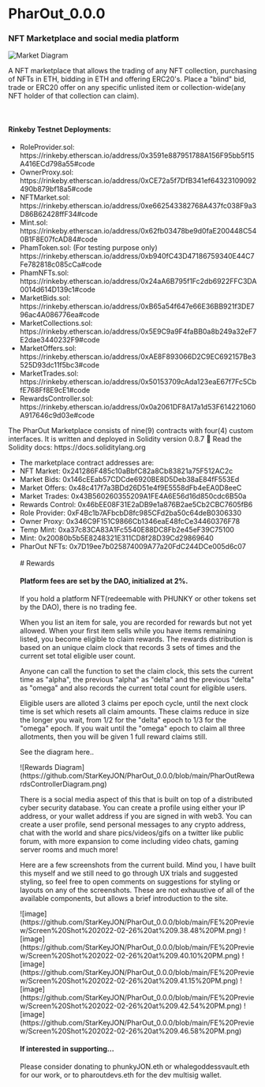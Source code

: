 # PharOut_0.0.0
<h3>
NFT Marketplace and social media platform
  </h3>

![Market Diagram](https://github.com/StarKeyJON/PharOut_0.0.0/blob/main/pharoutmarketdiagram.png)
<p>
A NFT marketplace that allows the trading of any NFT collection, purchasing of NFTs in ETH, bidding in ETH and offering ERC20's.
Place a "blind" bid, trade or ERC20 offer on any specific unlisted item or collection-wide(any NFT holder of that collection can claim).
  </p>
  </br>
  <h4>
  Rinkeby Testnet Deployments:
  </h4>
  <ul>
  <li>RoleProvider.sol: https://rinkeby.etherscan.io/address/0x3591e887951788A156F95bb5f15A416ECd798a55#code</li>
  <li>OwnerProxy.sol: https://rinkeby.etherscan.io/address/0xCE72a5f7DfB341ef64323109092490b879bf18a5#code</li>
  <li>NFTMarket.sol: https://rinkeby.etherscan.io/address/0xe662543382768A437fc038F9a3D86B62428ffF34#code</li>
  <li>Mint.sol: https://rinkeby.etherscan.io/address/0x62fb03478be9d0faE200448C540B1F8E07fcAD84#code</li>
  <li>PhamToken.sol: (For testing purpose only) https://rinkeby.etherscan.io/address/0xb940fC43D47186759340E44C7Fe782818c085cCa#code</li>
  <li>PhamNFTs.sol: https://rinkeby.etherscan.io/address/0x24aA6B795f1Fc2db6922FFC3DA0014d614D139c1#code</li>
  <li>MarketBids.sol: https://rinkeby.etherscan.io/address/0xB65a54f647e66E36BB921f3DE796ac4A086776ea#code</li>
  <li>MarketCollections.sol: https://rinkeby.etherscan.io/address/0x5E9C9a9F4faBB0a8b249a32eF7E2dae3440232F9#code</li>
  <li>MarketOffers.sol: https://rinkeby.etherscan.io/address/0xAE8F893066D2C9EC692157Be3525D93dc11f5bc3#code</li>
  <li>MarketTrades.sol: https://rinkeby.etherscan.io/address/0x50153709cAda123eaE67f7Fc5CbfE768Ff8E9cE1#code</li>
  <li>RewardsController.sol: https://rinkeby.etherscan.io/address/0x0a2061DF8A17a1d53F614221060A917646c9d03e#code</li>
  </ul>
  <p>
  The PharOut Marketplace consists of nine(9) contracts with four(4) custom interfaces.
It is written and deployed in Solidity version 0.8.7
📕 Read the Solidity docs: https://docs.soliditylang.org </p>
<ul>
<li>The marketplace contract addresses are:</li>
<li>NFT Market: 0x241286F485c10aBbfC82a8Cb83821a75F512AC2c</li>
<li>Market Bids: 0x146cEEab57CDCde6920BE8D5Deb38aE84fF553Ed</li>
<li>Market Offers: 0x48c417f7a3BDd26D51e4f9E5558dFb4eEA0D8eeC</li>
<li>Market Trades: 0x43B560260355209A1FE4A6E56d16d850cdc6B50a</li>
<li>Rewards Control: 0x46bEE08F31E2aDB9e1a876B2ae5Cb2CBC7605fB6</li>
<li>Role Provider: 0xF4Bc1b7AFbcbD8fc985CFd2ba50c64deB0306330</li>
<li>Owner Proxy: 0x346C9F151C9866Cb1346eaE48fcCe34460376F78</li>
<li>Temp Mint: 0xa37c83CA83A1Fc5540E88DC8Fb2e45eF39C75100</li>
<li>Mint: 0x20080b5b5E8248321E311CD8f28D39Cd29869640</li>
<li>PharOut NFTs: 0x7D19ee7b025874009A77a20FdC244DCe005d6c07</li>

</br>
# Rewards
<h4>
Platform fees are set by the DAO, initialized at 2%.
  </h4>
If you hold a platform NFT(redeemable with PHUNKY or other tokens set by the DAO), there is no trading fee.
<p>
When you list an item for sale, you are recorded for rewards but not yet allowed. When your first item sells while you have items remaining listed, you become eligible to claim rewards. The rewards distribution is based on an unique claim clock that records 3 sets of times and the current set total eligible user count.  </p>
<p>
Anyone can call the function to set the claim clock, this sets the current time as "alpha", the previous "alpha" as "delta" and the previous "delta" as "omega" and also records the current total count for eligible users.
  </p>
 <p>
 Eligible users are alloted 3 claims per epoch cycle, until the next clock time is set which resets all claim amounts.
  These claims reduce in size the longer you wait, from 1/2 for the "delta" epoch to 1/3 for the "omega" epoch. If you wait until the "omega" epoch to claim all three allotments, then you will be given 1 full reward claims still.
  </p>
  <p>See the diagram here..</p>
 ![Rewards Diagram](https://github.com/StarKeyJON/PharOut_0.0.0/blob/main/PharOutRewardsControllerDiagram.png)
 
 </br>
 
 <p>
  There is a social media aspect of this that is built on top of a distributed cyber security database. You can create a profile using either your IP address, or your wallet address if you are signed in with web3. You can create a user profile, send personal messages to any crypto address, chat with the world and share pics/videos/gifs on a twitter like public forum, with more expansion to come including video chats, gaming server rooms and much more!
  </p>
<p>
  Here are a few screenshots from the current build. Mind you, I have built this myself and we still need to go through UX trials and suggested styling, so feel free to open comments on suggestions for styling or layouts on any of the screenshots. These are not exhaustive of all of the available components, but allows a brief introduction to the site.
  </p>
![image](https://github.com/StarKeyJON/PharOut_0.0.0/blob/main/FE%20Preview/Screen%20Shot%202022-02-26%20at%209.38.48%20PM.png)
![image](https://github.com/StarKeyJON/PharOut_0.0.0/blob/main/FE%20Preview/Screen%20Shot%202022-02-26%20at%209.40.10%20PM.png)
![image](https://github.com/StarKeyJON/PharOut_0.0.0/blob/main/FE%20Preview/Screen%20Shot%202022-02-26%20at%209.41.15%20PM.png)
![image](https://github.com/StarKeyJON/PharOut_0.0.0/blob/main/FE%20Preview/Screen%20Shot%202022-02-26%20at%209.42.54%20PM.png)
![image](https://github.com/StarKeyJON/PharOut_0.0.0/blob/main/FE%20Preview/Screen%20Shot%202022-02-26%20at%209.46.58%20PM.png)
  <h4>If interested in supporting...</h4>
  <p>Please consider donating to phunkyJON.eth or whalegoddessvault.eth for our work, or to pharoutdevs.eth for the dev multisig wallet.</p>
